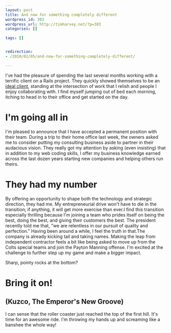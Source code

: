 ```yaml
---
layout: post
title: And now for something completely different
wordpress_id: 303
wordpress_url: http://timharvey.net/?p=303
categories: []

tags: []


redirection:
- /2010/02/05/and-now-for-something-completely-different/

---
```


I've had the pleasure of spending the last several months working with a terrific client on a Rails project. They quickly showed themselves to be an [ideal client](http://timharvey.net/2009/10/15/find-your-ideal-clients-then-take-amazing-care-of-them/), standing at the intersection of work that I relish and people I enjoy collaborating with. I find myself jumping out of bed each morning, itching to head in to their office and get started on the day.

I'm going all in
===

I'm pleased to announce that I have accepted a permanent position with their team. During a trip to their home office last week, the owners asked me to consider putting my consulting business aside to partner in their audacious vision. They really got my attention by asking (even insisting) that in addition to my web coding skills, I offer my business knowledge earned across the last dozen years starting new companies and helping others run theirs.

They had my number
===

By offering an opportunity to shape both the technology and strategic direction, they had me. My entrepreneurial drive won't have to die in the transition; if anything, it will get more exercise than ever.I find this transition especially thrilling because I'm joining a team who prides itself on being the best, doing the best, and giving their customers the best. The president recently told me that, "we are relentless in our pursuit of quality and perfection." Having been around a while, I feel the truth in that.The company is already kicking tail and taking names. Making the leap from independent contractor feels a bit like being asked to move up from the Colts special teams and join the Payton Manning offense. I'm excited at the challenge to further step up my game and make a bigger impact.

Sharp, pointy rocks at the bottom?

Bring it on!
===

(Kuzco, The Emperor's New Groove)
---

I can sense that the roller coaster just reached the top of the first hill. It's time for an awesome ride. I'm throwing my hands up and screaming like a banshee the whole way!
